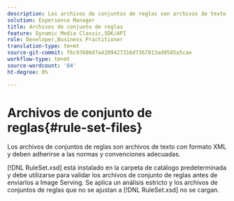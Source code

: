 ```yaml
---
description: Los archivos de conjuntos de reglas son archivos de texto con formato XML y deben adherirse a las normas y convenciones adecuadas.
solution: Experience Manager
title: Archivos de conjunto de reglas
feature: Dynamic Media Classic,SDK/API
role: Developer,Business Practitioner
translation-type: tm+mt
source-git-commit: f6c97606d7a4209427316d7367013ad9585a5cae
workflow-type: tm+mt
source-wordcount: '84'
ht-degree: 0%

---
```



# Archivos de conjunto de reglas{#rule-set-files}

Los archivos de conjuntos de reglas son archivos de texto con formato XML y deben adherirse a las normas y convenciones adecuadas.

[!DNL RuleSet.xsd] está instalado en la carpeta de catálogo predeterminada y debe utilizarse para validar los archivos de conjunto de reglas antes de enviarlos a Image Serving. Se aplica un análisis estricto y los archivos de conjuntos de reglas que no se ajustan a [!DNL RuleSet.xsd] no se cargan.